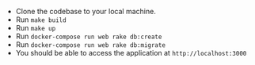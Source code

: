- Clone the codebase to your local machine.
- Run `make build`
- Run `make up`
- Run `docker-compose run web rake db:create`
- Run `docker-compose run web rake db:migrate`
- You should be able to access the application at `http://localhost:3000`